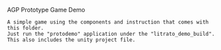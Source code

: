 AGP Prototype Game Demo

    A simple game using the components and instruction that comes with this folder.
    Just run the "protodemo" application under the "litrato_demo_build".
    This also includes the unity project file.